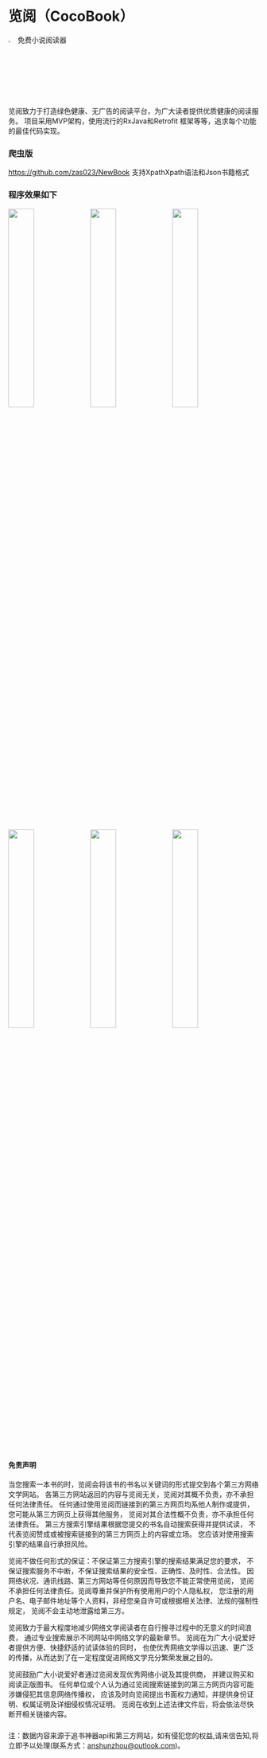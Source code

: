 # 览阅（CocoBook）
<img width="3%" hight="3%" src="https://github.com/zas023/CocoBook/blob/master/image/151633_65868181.png" />  免费小说阅读器

览阅致力于打造绿色健康、无广告的阅读平台，为广大读者提供优质健康的阅读服务。
项目采用MVP架构，使用流行的RxJava和Retrofit 框架等等，追求每个功能的最佳代码实现。
### 爬虫版
https://github.com/zas023/NewBook
支持XpathXpath语法和Json书籍格式
### 程序效果如下
<p>
<img width="32%" src="https://github.com/zas023/CocoBook/blob/master/image/Screenshot_2018-07-15-09-48-12-297_com.copasso.co.png" />
<img width="32%" src="https://github.com/zas023/CocoBook/blob/master/image/Screenshot_2018-07-15-09-47-08-430_com.copasso.co.png" />
<img width="32%" src="https://github.com/zas023/CocoBook/blob/master/image/Screenshot_2018-07-15-09-47-56-326_com.copasso.co.png" />
<img width="32%" src="https://github.com/zas023/CocoBook/blob/master/image/Screenshot_2018-07-15-09-48-08-079_com.copasso.co.png" />
<img width="32%" src="https://github.com/zas023/CocoBook/blob/master/image/Screenshot_2018-07-15-09-48-39-635_com.copasso.co.png" />
<img width="32%" src="https://github.com/zas023/CocoBook/blob/master/image/Screenshot_2018-07-15-09-48-31-035_com.copasso.co.png" />
</p>

#### 免责声明

当您搜索一本书的时，览阅会将该书的书名以关键词的形式提交到各个第三方网络文学网站。 各第三方网站返回的内容与览阅无关，览阅对其概不负责，亦不承担任何法律责任。 任何通过使用览阅而链接到的第三方网页均系他人制作或提供，您可能从第三方网页上获得其他服务， 览阅对其合法性概不负责，亦不承担任何法律责任。 第三方搜索引擎结果根据您提交的书名自动搜索获得并提供试读， 不代表览阅赞成或被搜索链接到的第三方网页上的内容或立场。 您应该对使用搜索引擎的结果自行承担风险。

览阅不做任何形式的保证：不保证第三方搜索引擎的搜索结果满足您的要求， 不保证搜索服务不中断，不保证搜索结果的安全性、正确性、及时性、合法性。 因网络状况、通讯线路、第三方网站等任何原因而导致您不能正常使用览阅， 览阅不承担任何法律责任。览阅尊重并保护所有使用用户的个人隐私权， 您注册的用户名、电子邮件地址等个人资料，非经您亲自许可或根据相关法律、法规的强制性规定， 览阅不会主动地泄露给第三方。

览阅致力于最大程度地减少网络文学阅读者在自行搜寻过程中的无意义的时间浪费， 通过专业搜索展示不同网站中网络文学的最新章节。 览阅在为广大小说爱好者提供方便、快捷舒适的试读体验的同时， 也使优秀网络文学得以迅速、更广泛的传播，从而达到了在一定程度促进网络文学充分繁荣发展之目的。

览阅鼓励广大小说爱好者通过览阅发现优秀网络小说及其提供商， 并建议购买和阅读正版图书。 任何单位或个人认为通过览阅搜索链接到的第三方网页内容可能涉嫌侵犯其信息网络传播权， 应该及时向览阅提出书面权力通知，并提供身份证明、权属证明及详细侵权情况证明。 览阅在收到上述法律文件后，将会依法尽快断开相关链接内容。


##### 
注：数据内容来源于追书神器api和第三方网站，如有侵犯您的权益,请来信告知,将立即予以处理(联系方式：anshunzhou@outlook.com)。
